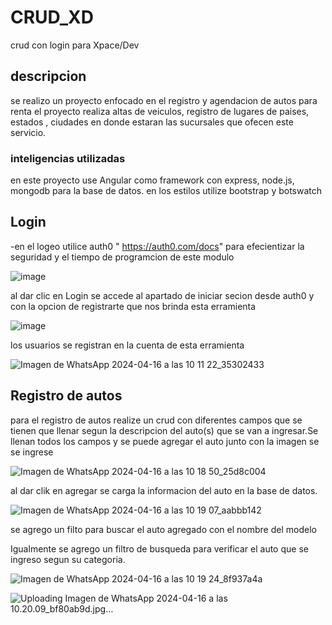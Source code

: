 # CRUD_XD
crud con login para Xpace/Dev
## descripcion 
 se realizo un proyecto enfocado en el registro y agendacion de autos para renta el proyecto realiza altas de veiculos, registro de lugares de paises, estados , ciudades  en donde estaran las sucursales que ofecen este servicio. 
 ### inteligencias utilizadas 
en este proyecto use Angular como framework con express, node.js, mongodb para la base de datos.
en los estilos utilize bootstrap y botswatch 
## Login

-en el logeo utilice auth0  " https://auth0.com/docs" para efecientizar la seguridad y el tiempo de programcion de este modulo 


![image](https://github.com/OskaritoLM/CRUD_XD/assets/116208760/18341887-f218-4be5-aedc-8bbb3890a2bc)

al dar clic en Login se accede al apartado de iniciar secion desde auth0 y con la opcion de registrarte que nos brinda esta erramienta 


![image](https://github.com/OskaritoLM/CRUD_XD/assets/116208760/07105311-f83c-463b-bc7b-d866400538ca)

los usuarios se registran en la cuenta de esta erramienta 


![Imagen de WhatsApp 2024-04-16 a las 10 11 22_35302433](https://github.com/OskaritoLM/CRUD_XD/assets/116208760/309c0861-23dd-43a4-8e78-03313d0a92bd)

## Registro de autos
para el registro de autos realize un crud con diferentes campos que se tienen que llenar segun la descripcion del auto(s) que se van a ingresar.Se llenan todos los campos y se puede agregar el auto  junto con la imagen se se ingrese 


![Imagen de WhatsApp 2024-04-16 a las 10 18 50_25d8c004](https://github.com/OskaritoLM/CRUD_XD/assets/116208760/3e7190bf-220d-4fac-bdab-2ed89543c52a)

al dar clik en agregar se carga la informacion del auto en la base de datos.

![Imagen de WhatsApp 2024-04-16 a las 10 19 07_aabbb142](https://github.com/OskaritoLM/CRUD_XD/assets/116208760/36e78804-307b-4233-a87d-3bf336f6d468)

se agrego un filto para buscar el auto agregado con el nombre del modelo 



Igualmente se agrego un filtro de busqueda para verificar el auto que se ingreso segun su categoria.

![Imagen de WhatsApp 2024-04-16 a las 10 19 24_8f937a4a](https://github.com/OskaritoLM/CRUD_XD/assets/116208760/842a6b21-45da-46cf-afa0-746839b597a8)

![Uploading Imagen de WhatsApp 2024-04-16 a las 10.20.09_bf80ab9d.jpg…]()










